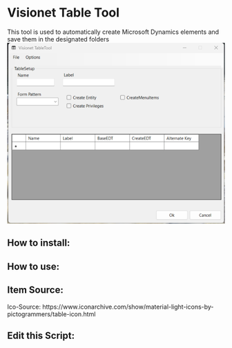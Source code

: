<h1>Visionet Table Tool</h1>
This tool is used to automatically create Microsoft Dynamics elements and save them in the designated folders
<img src="https://github.com/lucaborgmann/RD_TableTool_WinForms/blob/master/TableTool_Screenshot.png" alt="GUI des TableTools">
<h2>How to install:</h2>
<h2>How to use:</h2>
<h2>Item Source:</h2>
Ico-Source: https://www.iconarchive.com/show/material-light-icons-by-pictogrammers/table-icon.html
<h2>Edit this Script:</h2>
